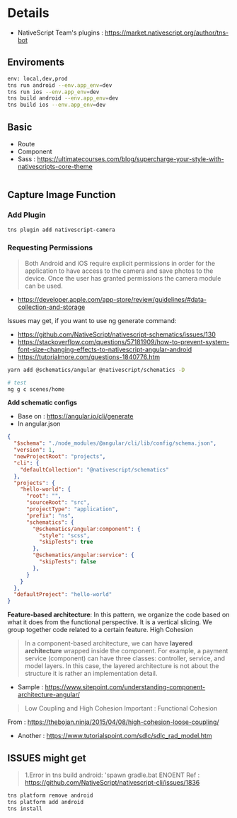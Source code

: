 # Details

- NativeScript Team's plugins : https://market.nativescript.org/author/tns-bot

## Enviroments

```bash
env: local,dev,prod
tns run android --env.app_env=dev
tns run ios --env.app_env=dev
tns build android --env.app_env=dev
tns build ios --env.app_env=dev
```

## Basic

- Route
- Component
- Sass : https://ultimatecourses.com/blog/supercharge-your-style-with-nativescripts-core-theme

```bash


```

## Capture Image Function

### Add Plugin

```bash
tns plugin add nativescript-camera
```

### Requesting Permissions

> Both Android and iOS require explicit permissions in order for the application to have access to the camera and save photos to the device. Once the user has granted permissions the camera module can be used.

- https://developer.apple.com/app-store/review/guidelines/#data-collection-and-storage

Issues may get, if you want to use ng generate command:

- https://github.com/NativeScript/nativescript-schematics/issues/130
- https://stackoverflow.com/questions/57181909/how-to-prevent-system-font-size-changing-effects-to-nativescript-angular-android
- https://tutorialmore.com/questions-1840776.htm

```bash
yarn add @schematics/angular @nativescript/schematics -D

# test
ng g c scenes/home
```

**Add schematic configs**

- Base on : https://angular.io/cli/generate
- In angular.json

```json
{
  "$schema": "./node_modules/@angular/cli/lib/config/schema.json",
  "version": 1,
  "newProjectRoot": "projects",
  "cli": {
    "defaultCollection": "@nativescript/schematics"
  },
  "projects": {
    "hello-world": {
      "root": "",
      "sourceRoot": "src",
      "projectType": "application",
      "prefix": "ns",
      "schematics": {
        "@schematics/angular:component": {
          "style": "scss",
          "skipTests": true
        },
        "@schematics/angular:service": {
          "skipTests": false
        },        
      }      
    }
  },
  "defaultProject": "hello-world"
}
```

**Feature-based architecture**: In this pattern, we organize the code based on what it does from the functional perspective. It is a vertical slicing. We group together code related to a certain feature. High Cohesion

> In a component-based architecture, we can have **layered architecture** wrapped inside the component. For example, a payment service (component) can have three classes: controller, service, and model layers. In this case, the layered architecture is not about the structure it is rather an implementation detail.

- Sample : https://www.sitepoint.com/understanding-component-architecture-angular/

> Low Coupling and High Cohesion
> Important : Functional Cohesion

From : https://thebojan.ninja/2015/04/08/high-cohesion-loose-coupling/

- Another : https://www.tutorialspoint.com/sdlc/sdlc_rad_model.htm

## ISSUES might get

> 1.Error in tns build android: 'spawn gradle.bat ENOENT 
> Ref : https://github.com/NativeScript/nativescript-cli/issues/1836 

```bash
tns platform remove android
tns platform add android
tns install
```
